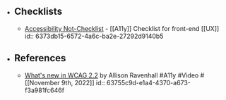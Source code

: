 - ## Checklists
	- [Accessibility Not-Checklist](https://not-checklist.intopia.digital/) - [[A11y]] Checklist for front-end [[UX]]
	  id:: 6373db15-6572-4a6c-ba2e-27292d9140b5
- ## References
	- [What's new in WCAG 2.2](https://www.youtube.com/watch?v=5yhL8q8hDMA) by Allison Ravenhall #A11y #Video #[[November 9th, 2022]]
	  id:: 63755c9d-e1a4-4370-a673-f3a981fc646f